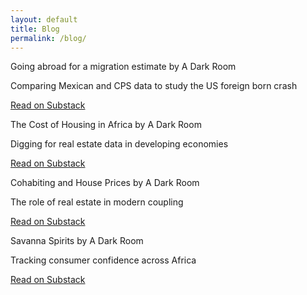 ```yaml
---
layout: default
title: Blog
permalink: /blog/
---
```

<div class="substack-post-embed"><p lang="en">Going abroad for a migration estimate by A Dark Room</p><p>Comparing Mexican and CPS data to study the US foreign born crash</p><a data-post-link href="https://adarkroom.substack.com/p/going-abroad-for-a-migration-estimate">Read on Substack</a></div><script async src="https://substack.com/embedjs/embed.js" charset="utf-8"></script>
 <div>
  <div class="substack-post-embed"><p lang="en">The Cost of Housing in Africa by A Dark Room</p><p>Digging for real estate data in developing economies</p><a data-post-link href="https://adarkroom.substack.com/p/the-cost-of-housing-in-africa">Read on Substack</a></div><script async src="https://substack.com/embedjs/embed.js" charset="utf-8"></script>
  
  <div class="substack-post-embed"><p lang="en">Cohabiting and House Prices by A Dark Room</p><p>The role of real estate in modern coupling</p><a data-post-link href="https://adarkroom.substack.com/p/cohabiting-and-house-prices">Read on Substack</a></div><script async src="https://substack.com/embedjs/embed.js" charset="utf-8"></script>
   
  <div class="substack-post-embed"><p lang="en">Savanna Spirits by A Dark Room</p><p>Tracking consumer confidence across Africa</p><a data-post-link href="https://adarkroom.substack.com/p/savanna-spirits">Read on Substack</a></div><script async src="https://substack.com/embedjs/embed.js" charset="utf-8"></script>

</div>

